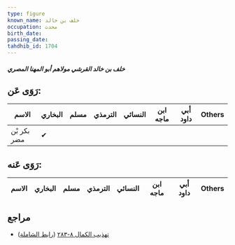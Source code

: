 ```yaml
---
type: figure
known_name: خلف بن خالد
occupation: محدث
birth_date:
passing_date:
tahdhib_id: 1704
---
```

##### خلف بن خالد القرشي مولاهم أبو المهنا المصري

## رَوَى عَن:
| الاسم       | البخاري | مسلم | الترمذي | النسائي | ابن ماجه | أبي داود | Others |
| ----------- | ------- | ---- | ------- | ------- | -------- | -------- | ------ |
| بكر بْن مضر | ✔       |      |         |         |          |          |        |
## رَوَى عَنه:
| الاسم | البخاري | مسلم | الترمذي | النسائي | ابن ماجه | أبي داود | Others |
| ----- | ------- | ---- | ------- | ------- | -------- | -------- | ------ |
## مراجع
- [تهذيب الكمال ٨-٢٨٣](obsidian://open?vault=Tahdhib-al-Kamal&file=Figures/١٧٠٤-خلف%20بن%20خالد%20القرشي%20مولاهم%20أبو%20المهنا%20المصري) ([رابط الشاملة](https://shamela.ws/book/3722/3994))